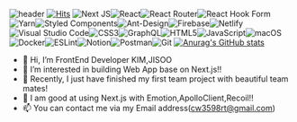 ![header](https://capsule-render.vercel.app/api?type=waving&color=auto&height=300&section=header&text=FrontEnd%20Developer%20KIM,JISOO👋&fontSize=40&animation=scaleIn)
[![Hits](https://hits.seeyoufarm.com/api/count/incr/badge.svg?url=https%3A%2F%2Fgithub.com%2Fcw3598rt%2Fhit-counter&count_bg=%230EA6ED&title_bg=%2361C9FF&icon=&icon_color=%23DB1D1D&title=%EB%B0%A9%EB%AC%B8%EC%9E%90+%EC%88%98&edge_flat=false)](https://hits.seeyoufarm.com)
![Next JS](https://img.shields.io/badge/Next-black?style=for-the-badge&logo=next.js&logoColor=white)![React](https://img.shields.io/badge/react-%2320232a.svg?style=for-the-badge&logo=react&logoColor=%2361DAFB)![React Router](https://img.shields.io/badge/React_Router-CA4245?style=for-the-badge&logo=react-router&logoColor=white)![React Hook Form](https://img.shields.io/badge/React%20Hook%20Form-%23EC5990.svg?style=for-the-badge&logo=reacthookform&logoColor=white)![Yarn](https://img.shields.io/badge/yarn-%232C8EBB.svg?style=for-the-badge&logo=yarn&logoColor=white)![Styled Components](https://img.shields.io/badge/styled--components-DB7093?style=for-the-badge&logo=styled-components&logoColor=white)![Ant-Design](https://img.shields.io/badge/-AntDesign-%230170FE?style=for-the-badge&logo=ant-design&logoColor=white)![Firebase](https://img.shields.io/badge/firebase-%23039BE5.svg?style=for-the-badge&logo=firebase)![Netlify](https://img.shields.io/badge/netlify-%23000000.svg?style=for-the-badge&logo=netlify&logoColor=#00C7B7)![Visual Studio Code](https://img.shields.io/badge/Visual%20Studio%20Code-0078d7.svg?style=for-the-badge&logo=visual-studio-code&logoColor=white)![CSS3](https://img.shields.io/badge/css3-%231572B6.svg?style=for-the-badge&logo=css3&logoColor=white)![GraphQL](https://img.shields.io/badge/-GraphQL-E10098?style=for-the-badge&logo=graphql&logoColor=white)![HTML5](https://img.shields.io/badge/html5-%23E34F26.svg?style=for-the-badge&logo=html5&logoColor=white)![JavaScript](https://img.shields.io/badge/javascript-%23323330.svg?style=for-the-badge&logo=javascript&logoColor=%23F7DF1E)![macOS](https://img.shields.io/badge/mac%20os-000000?style=for-the-badge&logo=macos&logoColor=F0F0F0)![Docker](https://img.shields.io/badge/docker-%230db7ed.svg?style=for-the-badge&logo=docker&logoColor=white)![ESLint](https://img.shields.io/badge/ESLint-4B3263?style=for-the-badge&logo=eslint&logoColor=white)![Notion](https://img.shields.io/badge/Notion-%23000000.svg?style=for-the-badge&logo=notion&logoColor=white)![Postman](https://img.shields.io/badge/Postman-FF6C37?style=for-the-badge&logo=postman&logoColor=white)![Git](https://img.shields.io/badge/git-%23F05033.svg?style=for-the-badge&logo=git&logoColor=white)
[![Anurag's GitHub stats](https://github-readme-stats.vercel.app/api?username=cw3598rt&count_private=true&show_icons=true&include_all_commits=true)](https://github.com/cw3598rt/github-readme-stats)

- 👋 Hi, I’m FrontEnd Developer KIM,JISOO
- 👀 I’m interested in building Web App base on Next.js!!
- 🌱 Recently, I just have finished my first team project with beautiful team mates! 
- 💞️ I am good at using Next.js with Emotion,ApolloClient,Recoil!!
- 📫 You can contact me via my Email address(cw3598rt@gmail.com)

<!---
cw3598rt/cw3598rt is a ✨ special ✨ repository because its `README.md` (this file) appears on your GitHub profile.
You can click the Preview link to take a look at your changes.
--->

